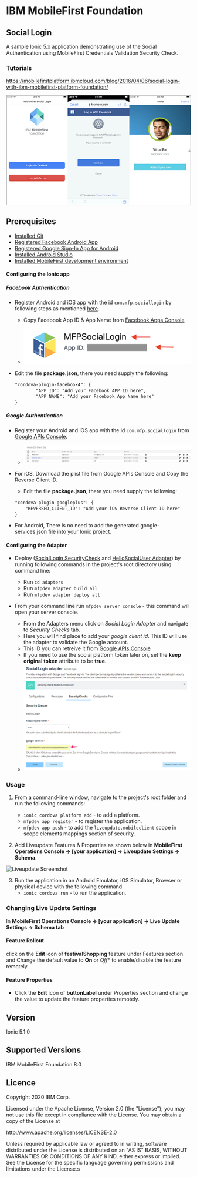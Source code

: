 IBM MobileFirst Foundation
===
## Social Login

A sample Ionic 5.x application demonstrating use of the Social Authentication using MobileFirst Credentials Validation Security Check.

### Tutorials
https://mobilefirstplatform.ibmcloud.com/blog/2016/04/06/social-login-with-ibm-mobilefirst-platform-foundation/

![Social Login Screenshot](mobilefirst/screenshot.jpg)

## Prerequisites
* [Installed Git](https://git-scm.com/book/en/v2/Getting-Started-Installing-Git)
* [Registered Facebook Android App](https://developers.facebook.com/docs/android/getting-started)
* [Registered Google Sign-In App for Android](https://developers.google.com/identity/sign-in/android/start-integrating#get-config)
* [Installed Android Studio](https://developer.android.com/studio/install.html)
* [Installed MobileFirst development environment](https://mobilefirstplatform.ibmcloud.com/tutorials/en/foundation/8.0/installation-configuration/development/mobilefirst/)


#### Configuring the Ionic app

##### Facebook Authentication

- Register Android and iOS app with the id `com.mfp.sociallogin` by following steps as mentioned [here]().
    * Copy Facebook App ID  & App Name from [Facebook Apps Console](https://developers.facebook.com/apps/)
    * ![Facebook APP ID](mobilefirst/facebook.png)

- Edit the file **package.json**, there you need supply the following:
    ``` 
    "cordova-plugin-facebook4": {
            "APP_ID": "Add your Facebook APP ID here",
            "APP_NAME": "Add your Facebook App Name here"
    }
    ```

##### Google Authentication
    
- Register your Android and iOS app with the id `com.mfp.sociallogin` from [Google APIs Console](https://console.developers.google.com/apis/credentials).
    * ![Google Client ID](mobilefirst/google.png)

- For iOS, Download the plist file from Google APIs Console and Copy the Reverse Client ID.
    * Edit the file **package.json**, there you need supply the following:
    ``` 
    "cordova-plugin-googleplus": {
        "REVERSED_CLIENT_ID": "Add your iOS Reverse Client ID here"
    }
    ```
- For Android, There is no need to add the generated google-services.json file into your Ionic project.


#### Configuring the Adapter

- Deploy ([SocialLogin SecurityCheck](./adapters/SocialLoginSecurityCheck) and [HelloSocialUser Adapter](./adapters/HelloSocialUserAdapter)) by running following commands in the project's root directory using command line:
    * Run `cd adapters`
    * Run `mfpdev adapter build all`
    * Run `mfpdev adapter deploy all`

- From your command line run `mfpdev server console` - this command will open your server console.
  * From the Adapters menu click on *Social Login Adapter* and navigate to *Security Checks* tab.
  * Here you will find place to add your *google client id*.  This ID will use the adapter to validate the Google account.
  * This ID you can retreive it from [Google APIs Console](https://console.developers.google.com/apis/credentials)
  * If you need to use the social platform token later on, set the **keep original token** attribute to be **true**.
  * ![Adapter Configuration](mobilefirst/SocialLoginConfiguration.png)


### Usage

1. From a command-line window, navigate to the project's root folder and run the following commands:
    - `ionic cordova platform add` - to add a platform.
    - `mfpdev app register` - to register the application.
    - `mfpdev app push` - to add the `liveupdate.mobileclient` scope in scope elements mappings section of security.
   
2. Add Liveupdate Features & Properties as shown below in **MobileFirst Operations Console → [your application] → Liveupdate Settings → Schema**.

![Liveupdate Screenshot](mobilefirst/liveupdate-schema.png)

3. Run the application in an Android Emulator, iOS Simulator, Browser or physical device with the following command.
    - `ionic cordova run` - to run the application. 


### Changing Live Update Settings

In **MobileFirst Operations Console → [your application] → Live Update Settings → Schema tab**

#### Feature Rollout
click on the **Edit** icon of  **festivalShopping**  feature under Features section and Change the default value to **On** or *Off** to enable/disable the feature remotely.
 
#### Feature Properties
* Click the **Edit** icon of **buttonLabel** under Properties section and change the value to update the feature properties remotely.

## Version
Ionic 5.1.0

## Supported Versions
IBM MobileFirst Foundation 8.0

## Licence
Copyright 2020 IBM Corp.

Licensed under the Apache License, Version 2.0 (the "License");
you may not use this file except in compliance with the License.
You may obtain a copy of the License at

http://www.apache.org/licenses/LICENSE-2.0

Unless required by applicable law or agreed to in writing, software
distributed under the License is distributed on an "AS IS" BASIS,
WITHOUT WARRANTIES OR CONDITIONS OF ANY KIND, either express or implied.
See the License for the specific language governing permissions and
limitations under the License.s